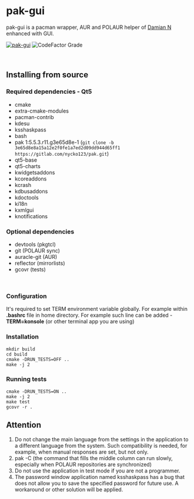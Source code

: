 # pak-gui

pak-gui is a pacman wrapper, AUR and POLAUR helper of [Damian N](https://gitlab.com/nycko123/pak) enhanced with GUI.

[![pak-gui](https://github.com/CachyOS/pak-gui/actions/workflows/ci.yml/badge.svg?branch=main)](https://github.com/CachyOS/pak-gui/actions/workflows/ci.yml)
![CodeFactor Grade](https://img.shields.io/codefactor/grade/github/CachyOS/pak-gui/main)


<br/>

## Installing from source

### Required dependencies - Qt5

- cmake
- extra-cmake-modules
- pacman-contrib
- kdesu
- ksshaskpass
- bash
- pak 1:5.5.3.r11.g3e65d8e-1 (`git clone -b 3e65d8e8a15a12e2f0fe1a7ed2d09dd944d65ff1 https://gitlab.com/nycko123/pak.git`)
- qt5-base
- qt5-charts
- kwidgetsaddons
- kcoreaddons
- kcrash
- kdbusaddons
- kdoctools
- ki18n
- kxmlgui
- knotifications


### Optional dependencies

- devtools (pkgtcl)
- git (POLAUR sync)
- auracle-git (AUR)
- reflector (mirrorlists)
- gcovr (tests)

<br/>

### Configuration

It's required to set TERM environment variable globally.
For example within <b>.bashrc</b> file in home directory.
For example such line can be added - <b>TERM=konsole</b> (or other terminal app you are using)

### Installation

```
mkdir build
cd build
cmake -DRUN_TESTS=OFF ..
make -j 2
```

### Running tests

```
cmake -DRUN_TESTS=ON ..
make -j 2
make test
gcovr -r .
```

## Attention

1) Do not change the main language from the settings in the application to a different language from the system. Such compatibility is needed, for example, when manual responses are set, but not only.
2) pak -C (the command that fills the middle column can run slowly, especially when POLAUR repositories are synchronized)
3) Do not use the application in test mode if you are not a programmer.
4) The password window application named ksshaskpass has a bug that does not allow you to save the specified password for future use. A workaround or other solution will be applied.
